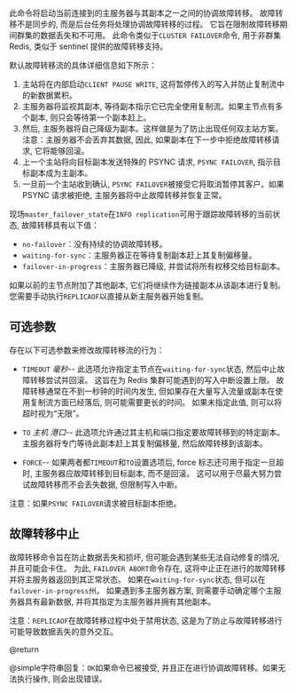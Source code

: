 此命令将启动当前连接到的主服务器与其副本之一之间的协调故障转移。
故障转移不是同步的, 而是后台任务将处理协调故障转移的过程。
它旨在限制故障转移期间群集的数据丢失和不可用。
此命令类似于`CLUSTER FAILOVER`命令, 用于非群集 Redis, 类似于 sentinel 提供的故障转移支持。

默认故障转移流的具体详细信息如下所示：

1.  主站将在内部启动`CLIENT PAUSE WRITE`, 这将暂停传入的写入并防止复制流中的新数据累积。
2.  主服务器将监视其副本, 等待副本指示它已完全使用复制流。如果主节点有多个副本, 则只会等待第一个副本赶上。
3.  然后, 主服务器将自己降级为副本。这样做是为了防止出现任何双主站方案。注意：主服务器不会丢弃其数据, 因此, 如果副本在下一步中拒绝故障转移请求, 它将能够回滚。
4.  上一个主站将向目标副本发送特殊的 PSYNC 请求, `PSYNC FAILOVER`, 指示目标副本成为主副本。
5.  一旦前一个主站收到确认, `PSYNC FAILOVER`被接受它将取消暂停其客户。如果 PSYNC 请求被拒绝, 主服务器将中止故障转移并恢复正常。

现场`master_failover_state`在`INFO replication`可用于跟踪故障转移的当前状态, 故障转移具有以下值：

*   `no-failover`：没有持续的协调故障转移。
*   `waiting-for-sync`：主服务器正在等待复制副本赶上其复制偏移量。
*   `failover-in-progress`：主服务器已降级, 并尝试将所有权移交给目标副本。

如果以前的主节点附加了其他副本, 它们将继续作为链接副本从该副本进行复制。您需要手动执行`REPLICAOF`以直接从新主服务器开始复制。

## 可选参数

存在以下可选参数来修改故障转移流的行为：

*   `TIMEOUT` *毫秒*-- 此选项允许指定主节点在`waiting-for-sync`状态, 然后中止故障转移尝试并回滚。
    这旨在为 Redis 集群可能遇到的写入中断设置上限。
    故障转移通常在不到一秒钟的时间内发生, 但如果存在大量写入流量或副本在使用复制流方面已经落后, 则可能需要更长的时间。
    如果未指定此值, 则可以将超时视为“无限”。

*   `TO` *主机* *港口*-- 此选项允许通过其主机和端口指定要故障转移到的特定副本。主服务器将专门等待此副本赶上其复制偏移量, 然后故障转移到该副本。

*   `FORCE`-- 如果两者都`TIMEOUT`和`TO`设置选项后, force 标志还可用于指定一旦超时, 主服务器应故障转移到目标副本, 而不是回滚。
    这可以用于尽最大努力尝试故障转移而不会丢失数据, 但限制写入中断。

注意：如果`PSYNC FAILOVER`请求被目标副本拒绝。

## 故障转移中止

故障转移命令旨在防止数据丢失和损坏, 但可能会遇到某些无法自动修复的情况, 并且可能会卡住。
为此, `FAILOVER ABORT`命令存在, 这将中止正在进行的故障转移并将主服务器返回到其正常状态。
如果在`waiting-for-sync`状态, 但可以在`failover-in-progress`州。
如果遇到多主服务器方案, 则需要手动确定哪个主服务器具有最新数据, 并将其指定为主服务器并拥有其他副本。

注意：`REPLICAOF`在故障转移过程中处于禁用状态, 这是为了防止与故障转移进行可能导致数据丢失的意外交互。

@return

@simple字符串回复：`OK`如果命令已被接受, 并且正在进行协调故障转移。如果无法执行操作, 则会出现错误。
